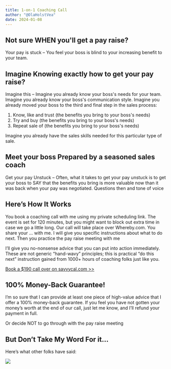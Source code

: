 ```yaml
---
title: 1-on-1 Coaching Call
author: "@OlaHolstVea"
date: 2024-01-08
---
```

## Not sure WHEN you'll get a pay raise?

Your pay is stuck – You feel your boss is blind to your increasing benefit to your team.

## Imagine Knowing exactly how to get your pay raise?

Imagine this – Imagine you already know your boss's needs for your team. Imagine you already know your boss's communication style. Imagine you already moved your boss to the third and final step in the sales process:
1. Know, like and trust (the benefits you bring to your boss's needs)
2. Try and buy (the benefits you bring to your boss's needs)
3. Repeat sale of (the benefits you bring to your boss's needs)

Imagine you already have the sales skills needed for this particular type of sale.

## Meet your boss Prepared by a seasoned sales coach

Get your pay Unstuck – Often, what it takes to get your pay unstuck is to get your boss to SAY that the benefits you bring is more valuable now than it was back when your pay was negotiated. Questions then
and tone of voice

## Here’s How It Works

You book a coaching call with me using my private scheduling link. The event is set for 120 minutes, but you might want to block out extra time in case we go a little long. Our call will take place over Whereby.com. You share your ... with me. I will give you specific instructions about what to do next. Then you practice the pay raise meeting with me

I’ll give you no-nonsense advice that you can put into action immediately. These are not generic “hand-wavy” principles; this is practical “do this next” instruction gained from 1000+ hours of coaching folks just like you.

[Book a $190 call over on savvycal.com >>](https://savvycal.com/raae/pay-raise-prep-coaching-call)


## 100% Money-Back Guarantee!

I’m so sure that I can provide at least one piece of high-value advice that I offer a 100% money-back guarantee. If you feel you have not gotten your money’s worth at the end of our call, just let me know, and I’ll refund your payment in full.

Or decide NOT to go through with the pay raise meeting

## But Don’t Take My Word For it...

Here’s what other folks have said:

![](https://pbs.twimg.com/media/GCRFEySX0AAWJfB?format=jpg&name=small)
